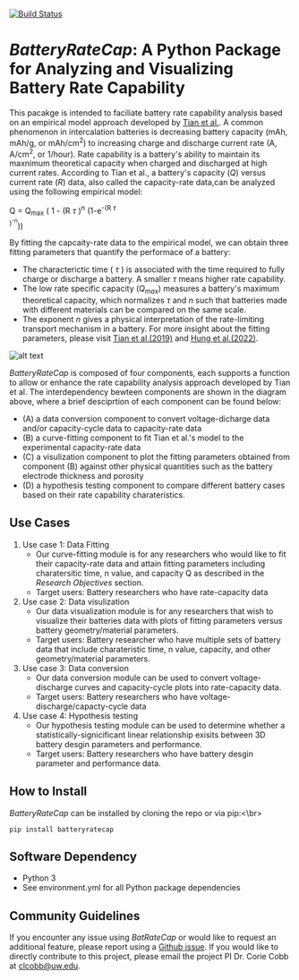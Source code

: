 [comment]: <> (Build Badge)
[![Build Status](https://travis-ci.com/3DBatteryDesign/3DLi-ionbattery.svg?token=TqLpfP3Qz3sXPyzzMFhK&branch=main)](https://travis-ci.com/3DBatteryDesign/3DLi-ionbattery)

# *BatteryRateCap*: A Python Package for Analyzing and Visualizing Battery Rate Capability
This pacakge is intended to faciliate battery 
rate capability analysis based on an empirical model approach developed by 
[Tian et al.](https://doi.org/10.1038/s41467-019-09792-9). 
A common phenomenon in intercalation batteries is decreasing battery capacity (mAh, mAh/g, or 
mAh/cm<sup>2</sup>)
to increasing charge and discharge current rate (A, A/cm<sup>2</sup>, or 1/hour). 
Rate capability is a battery's ability to maintain its maxnimum 
theoretical capacity when charged and discharged at high current rates. 
According to Tian et al., a battery's capacity (*Q*) versus current rate (*R*) data, also called the 
capacity-rate data,can be analyzed 
using the following empirical model:<br/>


Q = Q<sub>max</sub> ( 1 - (R $\tau$	)<sup>n</sup> (1-e<sup>-(R $\tau$	
)<sup>-n</sup></sup>)) <br/>

By fitting the capcaity-rate data to the empirical model, we can obtain
three fitting parameters that quantify the performace of a battery:
- The characterictic time ( $\tau$ ) is associated with the time required to fully charge or discharge a 
battery. A smaller $\tau$ means higher rate capability.
- The low rate specific capacity (*Q<sub>max</sub>*) measures a battery's maximum theoretical capacity, which 
normalizes
$\tau$ and *n* such that batteries made with different materials can be compared on the same scale.
- The exponent *n* gives a physical interpretation of the rate-limiting transport mechanism in 
a battery.
For more insight about the fitting parameters, please visit [Tian et 
al.(2019)](https://doi.org/10.1038/s41467-019-09792-9) and [Hung et 
al.(2022)](https://doi.org/10.1021/acsenergylett.2c02208).
 
![alt 
text](https://github.com/BatteryDesign/BatteryRateCap/blob/main/doc/Component_chart.jpg)

*BatteryRateCap* is composed of four components, each supports a function 
to allow or enhance the rate capability analysis approach developed by Tian et al.
The interdependency bewteen components are shown in the diagram above, where a brief desciprtion of each component can be found below:<br/>
- (A) a data conversion component to convert voltage-dicharge data and/or capacity-cycle data to capacity-rate 
data
- (B) a curve-fitting component to fit Tian et al.'s model to the experimental capacity-rate data
- (C) a visulization component to plot the fitting parameters obtained from component (B) against other physical 
quantities such as the battery electrode thickness and porosity 
- (D) a hypothesis testing component to compare different battery cases based on their rate capability 
charateristics. <br/>



## Use Cases
1. Use case 1: Data Fitting
   - Our curve-fitting module is for any researchers who would like to fit their capacity-rate data and attain fitting parameters including charatersitic time, n value, and capacity Q as described in the *Research Objectives* section. 
   - Target users: Battery researchers who have rate-capacity data
2. Use case 2: Data visulization
   - Our data visualization module is for any researchers that wish to visualize their batteries data with plots of fitting parameters versus battery geometry/material parameters. 
   - Target users: Battery researcher who have multiple sets of battery data that include charateristic time, n value, capacity, and other geometry/material parameters. 
3. Use case 3: Data conversion
   - Our data conversion module can be used to convert voltage-discharge curves and capacity-cycle plots into rate-capacity data.
   - Target users: Battery researchers who have voltage-discharge/capacty-cycle data
4. Use case 4: Hypothesis testing
   - Our hypothesis testing module can be used to determine whether a statistically-signicificant linear relationship exisits between 3D battery desgin parameters and performance.
   - Target users: Battery researchers who have battery desgin parameter and performance data.

## How to Install
*BatteryRateCap* can be installed by cloning the repo or via pip:<\br>
```
pip install batteryratecap
```

## Software Dependency
- Python 3
- See environment.yml for all Python package dependencies

## Community Guidelines
If you encounter any issue using *BatRateCap* or would like to request an additional feature, please report using a [Github 
issue](https://github.com/BatteryDesign/BatteryRateCap/issues). If you would like to directly contribute to this project, please email the 
project PI Dr. Corie Cobb at clcobb@uw.edu.


